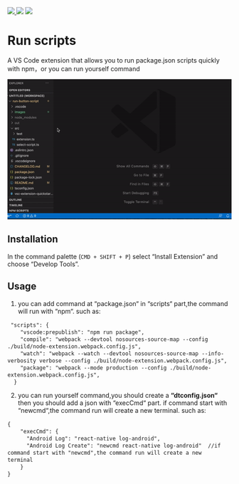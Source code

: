 <a href="https://marketplace.visualstudio.com/items?itemName=leach-chen.vscode-develop-tools#overview"><img src="https://vsmarketplacebadge.apphb.com/version/leach-chen.vscode-develop-tools.svg" /> <img src="https://vsmarketplacebadge.apphb.com/installs-short/leach-chen.vscode-develop-tools.svg" /></a> <a href="https://marketplace.visualstudio.com/items?itemName=leach-chen.vscode-develop-tools#review-details"><img src="https://vsmarketplacebadge.apphb.com/rating-star/leach-chen.vscode-develop-tools.svg" /></a>

# Run scripts

A VS Code extension that allows you to run package.json scripts quickly with npm，or you can run yourself command

![Develop Tools VS Code extension](./images/demo.gif)

## Installation

In the command palette (`CMD + SHIFT + P`) select “Install Extension” and choose “Develop Tools”.

## Usage

1. you can add command at “package.json“ in “scripts“ part,the command will run with “npm“. such as:

```
 "scripts": {
    "vscode:prepublish": "npm run package",
    "compile": "webpack --devtool nosources-source-map --config ./build/node-extension.webpack.config.js",
    "watch": "webpack --watch --devtool nosources-source-map --info-verbosity verbose --config ./build/node-extension.webpack.config.js",
    "package": "webpack --mode production --config ./build/node-extension.webpack.config.js",
  }
```

2. you can run yourself command,you should create a **“dtconfig.json“** then you should add a json with “execCmd“ part. if command start with “newcmd“,the command run will create a new terminal. such as:

```
{
    "execCmd": {
      "Android Log": "react-native log-android",
	  "Android Log Create": "newcmd react-native log-android"  //if command start with "newcmd",the command run will create a new  terminal
    }
}
```

